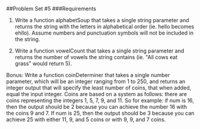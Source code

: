 ##Problem Set #5
###Requirements
1. Write a function alphabetSoup that takes a single string parameter and returns the string with the letters in alphabetical order (ie. hello becomes ehllo). Assume numbers and punctuation symbols will not be included in the string.

2. Write a function vowelCount that takes a single string parameter and returns the number of vowels the string contains (ie. "All cows eat grass" would return 5).

Bonus:
Write a function coinDeterminer that takes a single number parameter, which will be an integer ranging from 1 to 250, and returns an integer output that will specify the least number of coins, that when added, equal the input integer. Coins are based on a system as follows: there are coins representing the integers 1, 5, 7, 9, and 11. So for example: if num is 16, then the output should be 2 because you can achieve the number 16 with the coins 9 and 7. If num is 25, then the output should be 3 because you can achieve 25 with either 11, 9, and 5 coins or with 9, 9, and 7 coins.
